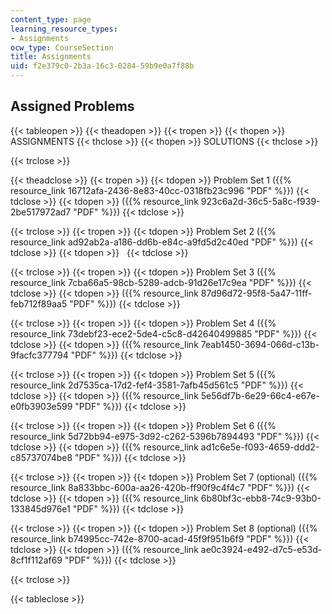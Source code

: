 ```yaml
---
content_type: page
learning_resource_types:
- Assignments
ocw_type: CourseSection
title: Assignments
uid: f2e379c0-2b3a-16c3-0284-59b9e0a7f88b
---
```


Assigned Problems
-----------------

{{< tableopen >}}
{{< theadopen >}}
{{< tropen >}}
{{< thopen >}}
ASSIGNMENTS
{{< thclose >}}
{{< thopen >}}
SOLUTIONS
{{< thclose >}}

{{< trclose >}}

{{< theadclose >}}
{{< tropen >}}
{{< tdopen >}}
Problem Set 1 ({{% resource_link 16712afa-2436-8e83-40cc-0318fb23c996 "PDF" %}})
{{< tdclose >}}
{{< tdopen >}}
({{% resource_link 923c6a2d-36c5-5a8c-f939-2be517972ad7 "PDF" %}})
{{< tdclose >}}

{{< trclose >}}
{{< tropen >}}
{{< tdopen >}}
Problem Set 2 ({{% resource_link ad92ab2a-a186-dd6b-e84c-a9fd5d2c40ed "PDF" %}})
{{< tdclose >}}
{{< tdopen >}}
 
{{< tdclose >}}

{{< trclose >}}
{{< tropen >}}
{{< tdopen >}}
Problem Set 3 ({{% resource_link 7cba66a5-98cb-5289-adcb-91d26e17c9ea "PDF" %}})
{{< tdclose >}}
{{< tdopen >}}
({{% resource_link 87d96d72-95f8-5a47-11ff-feb712f89aa5 "PDF" %}})
{{< tdclose >}}

{{< trclose >}}
{{< tropen >}}
{{< tdopen >}}
Problem Set 4 ({{% resource_link 73debf23-ece2-5de4-c5c8-d42640499885 "PDF" %}})
{{< tdclose >}}
{{< tdopen >}}
({{% resource_link 7eab1450-3694-066d-c13b-9facfc377794 "PDF" %}})
{{< tdclose >}}

{{< trclose >}}
{{< tropen >}}
{{< tdopen >}}
Problem Set 5 ({{% resource_link 2d7535ca-17d2-fef4-3581-7afb45d561c5 "PDF" %}})
{{< tdclose >}}
{{< tdopen >}}
({{% resource_link 5e56df7b-6e29-66c4-e67e-e0fb3903e599 "PDF" %}})
{{< tdclose >}}

{{< trclose >}}
{{< tropen >}}
{{< tdopen >}}
Problem Set 6 ({{% resource_link 5d72bb94-e975-3d92-c262-5396b7894493 "PDF" %}})
{{< tdclose >}}
{{< tdopen >}}
({{% resource_link ad1c6e5e-f093-4659-ddd2-c85737074be8 "PDF" %}})
{{< tdclose >}}

{{< trclose >}}
{{< tropen >}}
{{< tdopen >}}
Problem Set 7 (optional) ({{% resource_link 8a833bbc-600a-aa26-420b-ff90f9c4f4c7 "PDF" %}})
{{< tdclose >}}
{{< tdopen >}}
({{% resource_link 6b80bf3c-ebb8-74c9-93b0-133845d976e1 "PDF" %}})
{{< tdclose >}}

{{< trclose >}}
{{< tropen >}}
{{< tdopen >}}
Problem Set 8 (optional) ({{% resource_link b74995cc-742e-8700-acad-45f9f951b6f9 "PDF" %}})
{{< tdclose >}}
{{< tdopen >}}
({{% resource_link ae0c3924-e492-d7c5-e53d-8cf1f112af69 "PDF" %}})
{{< tdclose >}}

{{< trclose >}}

{{< tableclose >}}